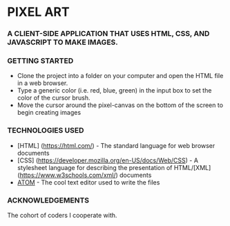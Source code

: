 # PIXEL ART

### A CLIENT-SIDE APPLICATION THAT USES HTML, CSS, AND JAVASCRIPT TO MAKE IMAGES.

### GETTING STARTED
* Clone the project into a folder on your computer and open the HTML file in a web browser. 
* Type a generic color (i.e. red, blue, green) in the input box to set the color of the cursor brush.
* Move the cursor around the pixel-canvas on the bottom of the screen to begin creating images

### TECHNOLOGIES USED
* [HTML] (https://html.com/) - The standard language for web browser documents
* [CSS] (https://developer.mozilla.org/en-US/docs/Web/CSS) - A stylesheet language for describing the presentation of HTML/[XML] (https://www.w3schools.com/xml/) documents
* [ATOM](https://atom.io) - The cool text editor used to write the files

### ACKNOWLEDGEMENTS
The cohort of coders I cooperate with.


